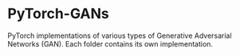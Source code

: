 # PyTorch-GANs
PyTorch implementations of various types of Generative Adversarial Networks (GAN). Each folder contains its own implementation.
